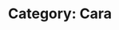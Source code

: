 ---
layout: category_content
title : "Category: Cara"
description: "Cara Category. All posts related to Cara. Tutorial mengenai berbagai macam cara"
metadata:
  description: "Cara Category. All posts related to Cara. Tutorial mengenai berbagai macam cara"
---